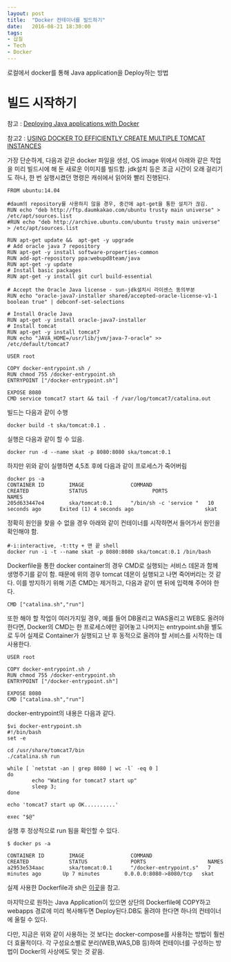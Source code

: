 ```yaml
---
layout: post
title:  "Docker 컨테이너를 빌드하기"
date:   2016-08-21 18:30:00
tags:
- 삽질
- Tech
- Docker
---
```


로컬에서 docker를 통해 Java application을 Deploy하는 방법

# 빌드 시작하기

참고 : [Deploying Java applications with Docker](https://blogs.infosupport.com/deploying-java-applications-with-docker/)

참고2 : [USING DOCKER TO EFFICIENTLY CREATE MULTIPLE TOMCAT INSTANCES](http://blog.trifork.com/2013/08/15/using-docker-to-efficiently-create-multiple-tomcat-instances/)

가장 단순하게, 다음과 같은 docker 파일을 생성, OS image 위에서 아래와 같은 작업을 미리 빌드시에 해 둔 새로운 이미지를 빌드함. jdk설치 등은 조금 시간이 오래 걸리기도 하나, 한 번 실행시켰던 명령은 캐쉬에서 읽어와 빨리 진행된다.


    FROM ubuntu:14.04

    #daum의 repository를 사용하지 않을 경우, 중간에 apt-get을 통한 설치가 끊김.
    RUN echo "deb http://ftp.daumkakao.com/ubuntu trusty main universe" > /etc/apt/sources.list
    #RUN echo "deb http://archive.ubuntu.com/ubuntu trusty main universe" > /etc/apt/sources.list

    RUN apt-get update &&  apt-get -y upgrade
    # Add oracle java 7 repository
    RUN apt-get -y install software-properties-common
    RUN add-apt-repository ppa:webupd8team/java
    RUN apt-get -y update
    # Install basic packages
    RUN apt-get -y install git curl build-essential

    # Accept the Oracle Java license - sun-jdk설치시 라이센스 동의부분
    RUN echo "oracle-java7-installer shared/accepted-oracle-license-v1-1 boolean true" | debconf-set-selections

    # Install Oracle Java
    RUN apt-get -y install oracle-java7-installer
    # Install tomcat
    RUN apt-get -y install tomcat7
    RUN echo "JAVA_HOME=/usr/lib/jvm/java-7-oracle" >> /etc/default/tomcat7

    USER root

    COPY docker-entrypoint.sh /
    RUN chmod 755 /docker-entrypoint.sh
    ENTRYPOINT ["/docker-entrypoint.sh"]

    EXPOSE 8080
    CMD service tomcat7 start && tail -f /var/log/tomcat7/catalina.out

빌드는 다음과 같이 수행

    docker build -t ska/tomcat:0.1 .

실행은 다음과 같이 할 수 있음.

    docker run -d --name skat -p 8080:8080 ska/tomcat:0.1

하지만 위와 같이 실행하면 4,5초 후에 다음과 같이 프로세스가 죽어버림

    docker ps -a
    CONTAINER ID        IMAGE               COMMAND                  CREATED             STATUS                     PORTS               NAMES
    205d633447e4        ska/tomcat:0.1      "/bin/sh -c 'service "   10 seconds ago      Exited (1) 4 seconds ago                       skat

정확히 원인을 찾을 수 없을 경우 아래와 같이 컨테이너를 시작하면서 들어가서 원인을 확인해야 함.

    #-i:interactive, -t:tty + 맨 끝 shell
    docker run -i -t --name skat -p 8080:8080 ska/tomcat:0.1 /bin/bash

Dockerfile을 통한 docker container의 경우 CMD로 실행되는 서비스 데몬과 함께 생명주기를 같이 함. 때문에 위의 경우 tomcat 데몬이 실행되고 나면 죽어버리는 것 같다. 이를 방지하기 위해 기존 CMD는 제거하고, 다음과 같이 맨 뒤에 입력해 주어야 한다.

    CMD ["catalina.sh","run"]

또한 해야 할 작업이 여러가지일 경우, 예를 들어 DB올리고 WAS올리고 WEB도 올려야 한다면, Docker의 CMD는 한 프로세스에만 걸어놓고 나머지는 entrypoint.sh을 별도로 두어 실제로 Container가 실행되고 난 후 동적으로 올려야 할 서비스를 시작하는 데 사용한다.

    USER root

    COPY docker-entrypoint.sh /
    RUN chmod 755 /docker-entrypoint.sh
    ENTRYPOINT ["/docker-entrypoint.sh"]

    EXPOSE 8080
    CMD ["catalina.sh","run"]

docker-entrypoint의 내용은 다음과 같다.

    $vi docker-entrypoint.sh
    #!/bin/bash
    set -e

    cd /usr/share/tomcat7/bin
    ./catalina.sh run

    while [ `netstat -an | grep 8080 | wc -l` -eq 0 ]
    do
            echo "Wating for tomcat7 start up"
            sleep 3;
    done

    echo 'tomcat7 start up OK..........'

    exec "$@"

실행 후 정상적으로 run 됨을 확인할 수 있다.

    $ docker ps -a           

    CONTAINER ID        IMAGE               COMMAND                  CREATED             STATUS              PORTS                    NAMES
    a2953e534aac        ska/tomcat:0.1      "/docker-entrypoint.s"   7 minutes ago       Up 7 minutes        0.0.0.0:8080->8080/tcp   skat

실제 사용한 Dockerfile과 sh은 [이곳](https://github.com/skaqud/template/tree/master/docker/tomcat)을 참고.

마지막으로 원하는 Java Application이 있으면 상단의 Dockerfile에 COPY하고 webapps 경로에 미리 복사해두면 Deploy된다.DB도 올려야 한다면 하나의 컨테이너에 올릴 수 있다.

다만, 지금은 위와 같이 사용하는 것 보다는 docker-compose를 사용하는 방법이 훨씬 더 효율적이다. 각 구성요소별로 분리(WEB,WAS,DB 등)하여 컨테이너를 구성하는 방법이 Docker의 사상에도 맞는 것 같음.
